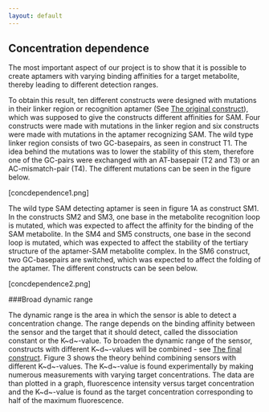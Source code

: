 ```yaml
---
layout: default
---
```

## Concentration dependence

The most important aspect of our project is to show that it is possible to create aptamers with varying binding affinities for a target metabolite, thereby leading to different detection ranges. 

To obtain this result, ten different constructs were designed with mutations in their linker region or recognition aptamer (See [The original construct](theoriginalconstruct.html)), which was supposed to give the constructs different affinities for SAM.
Four constructs were made with mutations in the linker region and six constructs were made with mutations in the aptamer recognizing SAM.
The wild type linker region consists of two GC-basepairs, as seen in construct T1. The idea behind the mutations was to lower the stability of this stem, therefore one of the GC-pairs were exchanged with an AT-basepair (T2 and T3) or an AC-mismatch-pair (T4). The different mutations can be seen in the figure below. 

[concdependence1.png]
 

The wild type SAM detecting aptamer is seen in figure 1A as construct SM1. In the constructs SM2 and SM3, one base in the metabolite recognition loop is mutated, which was expected to affect the affinity for the binding of the SAM metabolite. 
In the SM4 and SM5 constructs, one base in the second loop is mutated, which was expected to affect the stability of the tertiary structure of the aptamer-SAM metabolite complex.
In the SM6 construct, two GC-basepairs are switched, which was expected to affect the folding of the aptamer. 
The different constructs can be seen below.

[concdependence2.png]

###Broad dynamic range

The dynamic range is the area in which the sensor is able to detect a concentration change. The range depends on the binding affinity between the sensor and the target that it should detect, called the dissociation constant or the K~d~-value. To broaden the dynamic range of the sensor, constructs with different K~d~-values will be combined - see [The final construct](thefinalconstruct.html). Figure 3 shows the theory behind combining sensors with different K~d~-values. 
The K~d~-value is found experimentally by making numerous measurements with varying target concentrations. The data are than plotted in a graph, fluorescence intensity versus target concentration and the K~d~-value is found as the target concentration corresponding to half of the maximum fluorescence. 
